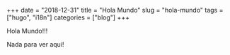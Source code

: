 +++ 
date = "2018-12-31"
title = "Hola Mundo"
slug = "hola-mundo" 
tags = ["hugo", "i18n"]
categories = ["blog"]
+++

Hola Mundo!!!

Nada para ver aqui!